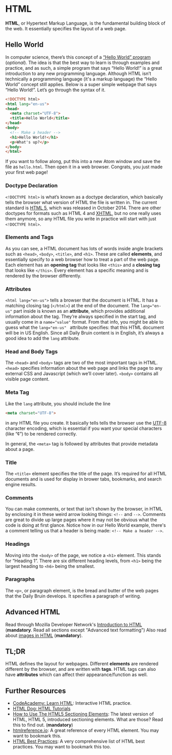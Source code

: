 # HTML

**HTML**, or Hypertext Markup Language, is the fundamental building block of the web. It essentially specifies the layout of a web page.

## Hello World
In computer science, there’s this concept of a [“Hello World” program](https://en.wikipedia.org/wiki/%22Hello,_World!%22_program) (_optional_). The idea is that the best way to learn is through examples and practice, and as such, a simple program that says “Hello World!” is a great introduction to any new programming language. Although HTML isn’t technically a programming language (it's a markup language) the “Hello World” concept still applies. Below is a super simple webpage that says “Hello World!”. Let’s go through the syntax of it.

```html
<!DOCTYPE html>
<html lang="en-us">
<head>
  <meta charset="UTF-8">
  <title>Hello World</title>
</head>
<body>
  <!-- Make a header -->
  <h1>Hello World!</h1>
  <p>What's up?</p>
</body>
</html>
```

If you want to follow along, put this into a new Atom window and save the file as `hello.html`. Then open it in a web browser. Congrats, you just made your first web page!

### Doctype Declaration
`<!DOCTYPE html>` is what’s known as a doctype declaration, which basically tells the browser what version of HTML the file is written in. The current standard is [HTML 5](https://en.wikipedia.org/wiki/HTML5), which was released in October 2014. There are other doctypes for formats such as HTML 4 and [XHTML](https://en.wikipedia.org/wiki/XHTML), but no one really uses them anymore, so any HTML file you write in practice will start with just `<!DOCTYPE html>`.

### Elements and Tags
As you can see, a HTML document has lots of words inside angle brackets such as `<head>`, `<body>`, `<title>`, and `<h1>`. These are called **elements**, and essentially specify to a web browser how to treat a part of the web page. Each element has an **opening tag** that looks like `<this>` and a **closing tag** that looks like `</this>`. Every element has a specific meaning and is rendered by the browser differently.

### Attributes
`<html lang="en-us">` tells a browser that the document is HTML. It has a matching closing tag (`</html>`) at the end of the document. The `lang="en-us"` part inside is known as an **attribute**, which provides additional information about the tag. They’re always specified in the start tag, and usually come in a `name="value"` format. From that info, you might be able to guess what the `lang="en-us" ` attribute specifies: that this HTML document will be in US English. Since all Daily Bruin content is in English, it’s always a good idea to add the `lang` attribute.

### Head and Body Tags
The `<head>` and `<body>` tags are two of the most important tags in HTML. `<head>` specifies information about the web page and links the page to any external CSS and Javascript (which we’ll cover later). `<body>` contains all visible page content.

### Meta Tag
Like the `lang` attribute, you should include the line

```html
<meta charset="UTF-8">
```

in any HTML file you create. It basically tells tells the browser use the [UTF-8](https://en.wikipedia.org/wiki/UTF-8) character encoding, which is essential if you want your special characters (like “¢”) to be rendered correctly.

In general, the `<meta>` tag is followed by attributes that provide metadata about a page.

### Title
The `<title>` element specifies the title of the page. It’s required for all HTML documents and is used for display in brower tabs, bookmarks, and search engine results.

### Comments
You can make comments, or text that isn't shown by the browser, in HTML by enclosing it in these weird arrow looking things: `<!--` and `-->`. Comments are great to divide up large pages where it may not be obvious what the code is doing at first glance. Notice how in our Hello World example, there's a comment telling us that a header is being made: `<!-- Make a header -->`.

### Headings
Moving into the `<body>` of the page, we notice a `<h1>` element. This stands for “Heading 1”. There are six different heading levels, from `<h1>` being the largest heading to `<h6>` being the smallest.

### Paragraphs
The `<p>`, or paragraph element, is the bread and butter of the web pages that the Daily Bruin develops. It specifies a paragraph of writing.

## Advanced HTML
Read through Mozilla Developer Network's [Introduction to HTML](https://developer.mozilla.org/en-US/docs/Learn/HTML/Introduction_to_HTML) (**mandatory**. Read all sections except "Advanced text formatting") Also read about [images in HTML](https://developer.mozilla.org/en-US/docs/Learn/HTML/Multimedia_and_embedding/Images_in_HTML) (**mandatory**).

## TL;DR
HTML defines the layout for webpages. Different **elements** are rendered different by the browser, and are written with **tags**. HTML tags can also have **attributes** which can affect their appearance/function as well. 

## Further Resources
- [CodeAcademy: Learn HTML](https://www.codecademy.com/learn/learn-html): Interactive HTML practice.
- [HTML Dog: HTML Tutorials](http://htmldog.com/guides/html/)
- [How to Use The HTML5 Sectioning Elements](http://blog.teamtreehouse.com/use-html5-sectioning-elements): The latest version of HTML, HTML 5, introduced sectioning elements. What are those? Read this to find out. (**mandatory**)
- [htmlreference.io](http://htmlreference.io): A great reference of every HTML element. You may want to bookmark this.
- [HTML Best Practices](https://github.com/hail2u/html-best-practices): A very comprehensive list of HTML best practices. You may want to bookmark this too.
